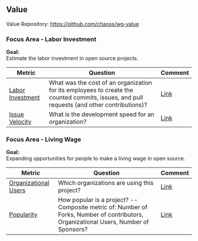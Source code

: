 ## Value
Value Repository: https://github.com/chaoss/wg-value

### Focus Area - Labor Investment

**Goal:**  
Estimate the labor investment in open source projects.

**Metric** | **Question** | **Comment**
---|---|---
[Labor Investment](https://chaoss.community/metric-labor-investment/) | What was the cost of an organization for its employees to create the counted commits, issues, and pull requests (and other contributions)? | [Link]()
[Issue Velocity](https://chaoss.community/metric-issue-velocity/) | What is the development speed for an organization? | [Link]()

### Focus Area - Living Wage

**Goal:**  
Expanding opportunities for people to make a living wage in open source.

**Metric** | **Question** | **Comment**
---|---|---
[Organizational Users](https://chaoss.community/metric-organizational-users/) |  	Which organizations are using this project?  | [Link]()
[Popularity](https://chaoss.community/metric-popularity/) | How popular is a project? -- Composite metric of: Number of Forks, Number of contributors, Organizational Users, Number of Sponsors? | [Link]()
